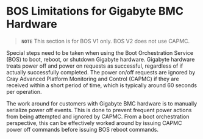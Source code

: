 # BOS Limitations for Gigabyte BMC Hardware

> **`NOTE`** This section is for BOS V1 only. BOS V2 does not use CAPMC.

Special steps need to be taken when using the Boot Orchestration Service \(BOS\) to boot, reboot, or shutdown Gigabyte hardware.
Gigabyte hardware treats power off and power on requests as successful, regardless of if actually successfully completed.
The power on/off requests are ignored by Cray Advanced Platform Monitoring and Control \(CAPMC\) if they are received within a short period of time, which is typically around 60 seconds per operation.

The work around for customers with Gigabyte BMC hardware is to manually serialize power off events. This is done to prevent frequent power actions from being attempted and ignored by CAPMC.
From a boot orchestration perspective, this can be effectively worked around by issuing CAPMC power off commands before issuing BOS reboot commands.

